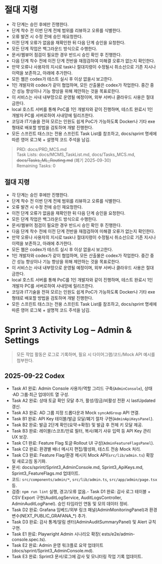 # 절대 지령
- 각 단계는 승인 후에만 진행한다.
- 단계 착수 전 이번 단계 전체 범위를 리뷰하고 오류를 식별한다.
- 오류 발견 시 수정 전에 승인 재요청한다.
- 이전 단계 오류가 없음을 재확인한 뒤 다음 단계 승인을 요청한다.
- 모든 단계 작업은 백그라운드 방식으로 수행한다.
- 문서/웹뷰어 점검이 필요한 경우 반드시 승인 확인 후 진행한다.
- 다음 단계 착수 전에 이전 단계 전반을 재점검하여 미해결 오류가 없는지 확인한다.
- 만약 오류나 사용자의 지시로 task나 절대지령이 수정될시 취소선으로 기존 지시나 이력을 보존하고, 아래에 추가한다.
- 모든 웹은 codex가 테스트 실시 후 이상 없을시 보고한다.
- 1인 개발자와 codex가 같이 협업하며, 모든 산출물은 codex가 작업한다. 중간 중간 성능 향상이나 기능 향상을 위해 제안하는 것을 목표로한다.
- 이 서비스는 사내 내부망으로 운영될 예정이며, 외부 서버나 클라우드 사용은 절대 금한다.
- local 호스트 서버를 통해 PoC를 1인 개발자와 같이 진행하며, 테스트 완료시 1인 개발자 PC를 서버로하여 사내망에 릴리즈한다.
- 코딩과 IT기술을 전혀 모르는 인원도 쉽게 PoC가 가능하도록 Docker나 기타 exe 형태로 배포할 방법을 검토하며 개발 진행한다.
- 모든 스프린트 태스크는 전용 스프린트 Task List를 참조하고, docs/sprint 명세에 따른 영어 로그북 + 설명적 코드 주석을 남김.

> PRD: docs/PRD_MCS.md  
> Task Lists: docs/MCMS_TaskList.md, docs/Tasks_MCS.md, ~~docs/Tasks_ML_Routing.md~~ (폐기 2025-09-30)  
> Remaining Tasks: 0

## 절대 지령
- 각 단계는 승인 후에만 진행한다.
- 단계 착수 전 이번 단계 전체 범위를 리뷰하고 오류를 식별한다.
- 오류 발견 시 수정 전에 승인 재요청한다.
- 이전 단계 오류가 없음을 재확인한 뒤 다음 단계 승인을 요청한다.
- 모든 단계 작업은 백그라운드 방식으로 수행한다.
- 문서/웹뷰어 점검이 필요한 경우 반드시 승인 확인 후 진행한다.
- 다음 단계 착수 전에 이전 단계 전반을 재점검하여 미해결 오류가 없는지 확인한다.
- 만약 오류나 사용자의 지시로 task나 절대지령이 수정될시 취소선으로 기존 지시나 이력을 보존하고, 아래에 추가한다.
- 모든 웹은 codex가 테스트 실시 후 이상 없을시 보고한다.
- 1인 개발자와 codex가 같이 협업하며, 모든 산출물은 codex가 작업한다. 중간 중간 성능 향상이나 기능 향상을 위해 제안하는 것을 목표로한다.
- 이 서비스는 사내 내부망으로 운영될 예정이며, 외부 서버나 클라우드 사용은 절대 금한다.
- local 호스트 서버를 통해 PoC를 1인 개발자와 같이 진행하며, 테스트 완료시 1인 개발자 PC를 서버로하여 사내망에 릴리즈한다.
- 코딩과 IT기술을 전혀 모르는 인원도 쉽게 PoC가 가능하도록 Docker나 기타 exe 형태로 배포할 방법을 검토하며 개발 진행한다.
- 모든 스프린트 태스크는 전용 스프린트 Task List를 참조하고, docs/sprint 명세에 따른 영어 로그북 + 설명적 코드 주석을 남김.
# Sprint 3 Activity Log – Admin & Settings

> 모든 작업 활동은 로그로 기록하며, 필요 시 다이어그램/코드/Mock API 예시를 첨부한다.

## 2025-09-22 Codex
- Task A1 완료: Admin Console 사용자/역할 그리드 구축(`AdminConsole`), 상태·AD 그룹·최근 업데이트 열 구성.
- Task A2 완료: 상태 토글 확인 모달 추가, 활성/잠금/비활성 전환 시 lastUpdated 갱신.
- Task A3 완료: AD 그룹 지정 드롭다운과 Mock `syncAdGroup` API 연결.
- Task B1 완료: API Key 테이블/발급 모달/폐기 절차 구현(`AdminApiKeysPanel`).
- Task B2 완료: 발급 2단계 확인(요약→확정) 및 발급 후 전체 키 모달 제공.
- Task B3 완료: 레이블/스코프/만료 필터, 복사/폐기 사유 입력 등 API Key 관리 UX 보강.
- Task C1 완료: Feature Flag 토글·Rollout UI 구성(`AdminFeatureFlagsPanel`).
- Task C2 완료: 환경별 배너 메시지 편집/활성화, 테스트 전송 Mock 처리.
- Task C3 완료: Feature Flag/환경 메시지 Mock API(`src/lib/admin.ts`) 확장 및 새로고침 동기화.
- 문서: docs/sprint/Sprint3_AdminConsole.md, Sprint3_ApiKeys.md, Sprint3_FeatureFlags.md 업데이트.
- 코드: `src/components/admin/*`, `src/lib/admin.ts`, `src/app/admin/page.tsx` 등.
- 검증: `npm run lint` 실행, 경고/오류 없음.- Task D1 완료: 감사 로그 테이블 + CSV Export 구현(AuditLogService, AuditLogsController, AdminAuditLogPanel). 승인 타임라인 연동 및 모의 데이터 정비.
- Task D2 완료: Grafana 임베드/외부 링크 패널(AdminMonitoringPanel)과 환경 변수(NEXT_PUBLIC_GRAFANA_*) 추가.
- Task D3 완료: 감사 통계/알림 센터(AdminAuditSummaryPanel) 및 Alert 규칙 구현.
- Task E1 완료: Playwright Admin 시나리오 확장(	ests/e2e/admin-console.spec.ts).
- Task E2 완료: Admin 운영 워크플로 요약 업데이트(docs/sprint/Sprint3_AdminConsole.md).
- Task E3 완료: Sprint3 문서/로그에 감사 및 모니터링 작업 기록 업데이트.

